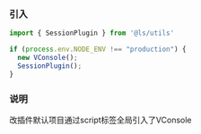 ### 引入
```javascript
import { SessionPlugin } from '@ls/utils' 

if (process.env.NODE_ENV !== "production") {
  new VConsole();
  SessionPlugin();
}

```

### 说明
改插件默认项目通过script标签全局引入了VConsole

